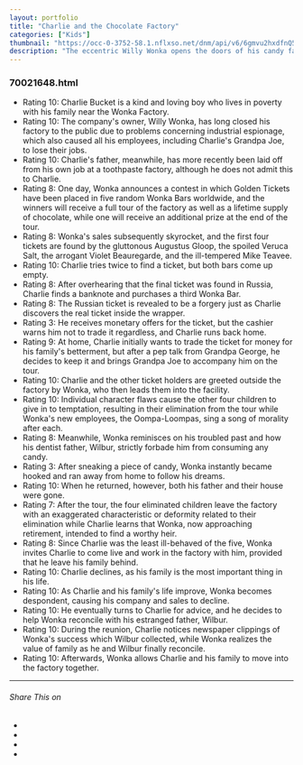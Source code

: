 ```yaml
---
layout: portfolio
title: "Charlie and the Chocolate Factory"
categories: ["Kids"]
thumbnail: "https://occ-0-3752-58.1.nflxso.net/dnm/api/v6/6gmvu2hxdfnQ55LZZjyzYR4kzGk/AAAABTDGlJ8_wo0dRrezeB_Za7IRTGNluPHHep7A0EbPZIL0JpnqrsyFEpSd3evStmbSMCktJUhCmemdwP5ri3PgOBERSFqggRivvD0.jpg?r=eb9"
description: "The eccentric Willy Wonka opens the doors of his candy factory to five lucky kids who learn the secrets behind his amazing confections."
---
```

<div class="col-lg-8 text-center">
	<h3 class="mb-5 mt-2">70021648.html</h3>
	<ul><li>Rating 10: Charlie Bucket is a kind and loving boy who lives in poverty with his family near the Wonka Factory.</li><li>Rating 10: The company's owner, Willy Wonka, has long closed his factory to the public due to problems concerning industrial espionage, which also caused all his employees, including Charlie's Grandpa Joe, to lose their jobs.</li><li>Rating 10: Charlie's father, meanwhile, has more recently been laid off from his own job at a toothpaste factory, although he does not admit this to Charlie.</li><li>Rating 8: One day, Wonka announces a contest in which Golden Tickets have been placed in five random Wonka Bars worldwide, and the winners will receive a full tour of the factory as well as a lifetime supply of chocolate, while one will receive an additional prize at the end of the tour.</li><li>Rating 8: Wonka's sales subsequently skyrocket, and the first four tickets are found by the gluttonous Augustus Gloop, the spoiled Veruca Salt, the arrogant Violet Beauregarde, and the ill-tempered Mike Teavee.</li><li>Rating 10: Charlie tries twice to find a ticket, but both bars come up empty.</li><li>Rating 8: After overhearing that the final ticket was found in Russia, Charlie finds a banknote and purchases a third Wonka Bar.</li><li>Rating 8: The Russian ticket is revealed to be a forgery just as Charlie discovers the real ticket inside the wrapper.</li><li>Rating 3: He receives monetary offers for the ticket, but the cashier warns him not to trade it regardless, and Charlie runs back home.</li><li>Rating 9: At home, Charlie initially wants to trade the ticket for money for his family's betterment, but after a pep talk from Grandpa George, he decides to keep it and brings Grandpa Joe to accompany him on the tour.</li><li>Rating 10: Charlie and the other ticket holders are greeted outside the factory by Wonka, who then leads them into the facility.</li><li>Rating 10: Individual character flaws cause the other four children to give in to temptation, resulting in their elimination from the tour while Wonka's new employees, the Oompa-Loompas, sing a song of morality after each.</li><li>Rating 8: Meanwhile, Wonka reminisces on his troubled past and how his dentist father, Wilbur, strictly forbade him from consuming any candy.</li><li>Rating 3: After sneaking a piece of candy, Wonka instantly became hooked and ran away from home to follow his dreams.</li><li>Rating 10: When he returned, however, both his father and their house were gone.</li><li>Rating 7: After the tour, the four eliminated children leave the factory with an exaggerated characteristic or deformity related to their elimination while Charlie learns that Wonka, now approaching retirement, intended to find a worthy heir.</li><li>Rating 8: Since Charlie was the least ill-behaved of the five, Wonka invites Charlie to come live and work in the factory with him, provided that he leave his family behind.</li><li>Rating 10: Charlie declines, as his family is the most important thing in his life.</li><li>Rating 10: As Charlie and his family's life improve, Wonka becomes despondent, causing his company and sales to decline.</li><li>Rating 10: He eventually turns to Charlie for advice, and he decides to help Wonka reconcile with his estranged father, Wilbur.</li><li>Rating 10: During the reunion, Charlie notices newspaper clippings of Wonka's success which Wilbur collected, while Wonka realizes the value of family as he and Wilbur finally reconcile.</li><li>Rating 10: Afterwards, Wonka allows Charlie and his family to move into the factory together.</li></ul>

<hr class="my-5">
	


<div class="post-single-share py-4 mt-4 mb-5">
		<h6 class="text-white">Share This on</h6>
		<ul class="list-inline socials-links mb-0">
			<li class="list-inline-item">
				<a href="#" class="active"><i class="ti-facebook"></i></a>
			</li>
			<li class="list-inline-item">
				<a href="#"><i class="ti-twitter"></i></a>
			</li>
			<li class="list-inline-item">
				<a href="#"><i class="ti-vimeo"></i></a>
			</li>
			<li class="list-inline-item">
				<a href="#"><i class="ti-linkedin"></i></a>
			</li>
		</ul>
	</div>
</div>

<div class="col-lg-12 mt-5">
	<div class="carousel slide" id="single-slide">
		<div class="carousel-inner">
			<div class="carousel-item active">
				<img src="/assets/images/portfolio/portfolio-single.jpg" alt="" class="img-fluid">
			</div>
			<div class="carousel-item">
				<img src="/assets/images/blog/blog-single.jpg" alt="" class="img-fluid">
			</div>
			<div class="carousel-item">
				<img src="/assets/images/portfolio/portfolio-single.jpg" alt="" class="img-fluid">
			</div>
		</div>
		 <div class="text-center mt-4">
		 	<a class="control-prev" href="#single-slide" role="button" data-slide="prev">
			    <span class="fa fa-long-arrow-alt-left" aria-hidden="true"></span>
			  </a>
			  <a class="control-next" href="#single-slide" role="button" data-slide="next">
			    <span class="fa fa-long-arrow-alt-right" aria-hidden="true"></span>
			  </a>
		 </div>
	</div>
</div>
												